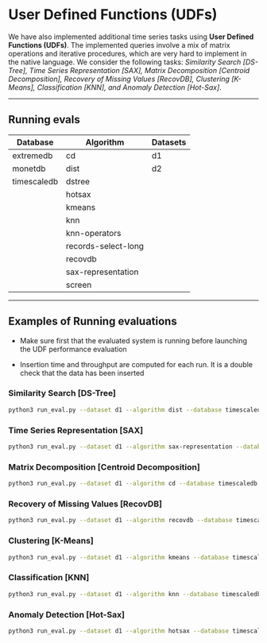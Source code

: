 # User Defined Functions (UDFs)

We have also implemented additional time series tasks using **User Defined Functions (UDFs)**. The implemented queries involve a mix of matrix operations and iterative procedures, which are very hard to implement in the native language. We consider the following tasks: _Similarity Search [DS-Tree], Time Series Representation [SAX], Matrix Decomposition [Centroid Decomposition], Recovery of Missing Values [RecovDB], Clustering [K-Means], Classification [KNN], _and_ Anomaly Detection [Hot-Sax]_.
___

## Running evals

| Database | Algorithm | Datasets |
| ------ | ------ | ------ |
| extremedb | cd| d1 |
| monetdb | dist | d2 |
| timescaledb | dstree |  |
|  | hotsax |  |
|  | kmeans | |
|  | knn | |
|  | knn-operators | |
|  | records-select-long | |
| | recovdb | |
| | sax-representation | |
| | screen | |

___
## Examples of Running evaluations

- Make sure first that the evaluated system is running before launching the UDF performance evaluation

- Insertion time and throughput are computed for each run. It is a double check that the data has been inserted

### Similarity Search [DS-Tree]


```bash
python3 run_eval.py --dataset d1 --algorithm dist --database timescaledb
```

### Time Series Representation [SAX]

```bash
python3 run_eval.py --dataset d1 --algorithm sax-representation --database timescaledb
```



### Matrix Decomposition [Centroid Decomposition]

```bash
python3 run_eval.py --dataset d1 --algorithm cd --database timescaledb
```



### Recovery of Missing Values [RecovDB]

```bash
python3 run_eval.py --dataset d1 --algorithm recovdb --database timescaledb
```

### Clustering [K-Means]

```bash
python3 run_eval.py --dataset d1 --algorithm kmeans --database timescaledb
```


### Classification [KNN]

```bash
python3 run_eval.py --dataset d1 --algorithm knn --database timescaledb
```


### Anomaly Detection [Hot-Sax]

```bash
python3 run_eval.py --dataset d1 --algorithm hotsax --database timescaledb
```
